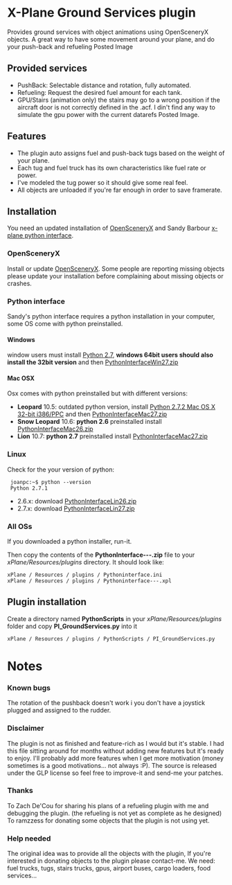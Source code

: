# X-Plane Ground Services plugin

Provides ground services with object animations using OpenSceneryX objects.
A great way to have some movement around your plane, and do your push-back and refueling Posted Image

## Provided services
 * PushBack: Selectable distance and rotation, fully automated.
 * Refueling: Request the desired fuel amount for each tank.
 * GPU/Stairs (animation only) the stairs may go to a wrong position if the aircraft door is not correctly defined in the .acf. I din't find any way to simulate the gpu power with the current datarefs Posted Image.


## Features
 * The plugin auto assigns fuel and push-back tugs based on the weight of your plane.
 * Each tug and fuel truck has its own characteristics like fuel rate or power.
 * I've modeled the tug power so it should give some real feel.
 * All objects are unloaded if you're far enough in order to save framerate.


## Installation

You need an updated installation of [OpenSceneryX](http://www.opensceneryx.com/) and Sandy Barbour [x-plane python interface](http://www.xpluginsdk.org/python_interface_sdk100_downloads.htm).

### OpenSceneryX

Install or update [OpenSceneryX](http://www.opensceneryx.com/). Some people are reporting missing objects please update your installation before complaining about missing objects or crashes.

### Python interface

Sandy's python interface requires a python installation in your computer, some OS come with python preinstalled.

#### Windows
window users must install [Python 2.7](http://www.python.org/ftp/python/2.7.2/python-2.7.2.msi), **windows 64bit users should also install the 32bit version**
and then [PythonInterfaceWin27.zip](http://www.xpluginsdk.org/downloads/sdk200/PythonInterfaceWin27.zip)

#### Mac OSX 
Osx comes with python preinstalled but with different versions:

 * **Leopard** 10.5:       outdated python version, install [Python 2.7.2 Mac OS X 32-bit i386/PPC](http://www.python.org/ftp/python/2.7.2/python-2.7.2-macosx10.3.dmg) and then [PythonInterfaceMac27.zip](http://www.xpluginsdk.org/downloads/sdk200/PythonInterfaceMac27.zip)
 * **Snow Leopard** 10.6:  **python 2.6** preinstalled install [PythonInterfaceMac26.zip](http://www.xpluginsdk.org/downloads/sdk200/PythonInterfaceMac26.zip)
 * **Lion** 10.7:          **python 2.7** preinstalled install [PythonInterfaceMac27.zip](http://www.xpluginsdk.org/downloads/sdk200/PythonInterfaceMac27.zip)

### Linux
Check for the your version of python:

     joanpc:~$ python --version
     Python 2.7.1

 * 2.6.x: download [PythonInterfaceLin26.zip](http://www.xpluginsdk.org/downloads/sdk200/PythonInterfaceLin26.zip)
 * 2.7.x: download [PythonInterfaceLin27.zip](http://www.xpluginsdk.org/downloads/sdk200/PythonInterfaceLin27.zip)

### All OSs

If you downloaded a python installer, run-it.

Then copy the contents of the **PythonInterface---.zip** file to your *xPlane/Resources/plugins* directory. It should look like:

    xPlane / Resources / plugins / Pythoninterface.ini
    xPlane / Resources / plugins / Pythoninterface---.xpl

## Plugin installation

Create a directory named **PythonScripts** in your *xPlane/Resources/plugins* folder and copy **PI_GroundServices.py** into it

    xPlane / Resources / plugins / PythonScripts / PI_GroundServices.py

# Notes

### Known bugs 
The rotation of the pushback doesn't work i you don't have a joystick plugged and assigned to the rudder.

### Disclaimer
The plugin is not as finished and feature-rich as I would but it's stable. I had this file sitting around for months without adding new features but it's ready to enjoy. I'll probably add more features when I get more motivation (money sometimes is a good motivations... not always :P). The source is released under the GLP license so feel free to improve-it and send-me your patches.

### Thanks
To Zach De'Cou for sharing his plans of a refueling plugin with me and debugging the plugin.
(the refueling is not yet as complete as he designed)
To ramzzess for donating some objects that the plugin is not using yet.

### Help needed
The original idea was to provide all the objects with the plugin, If you're interested in donating objects to the plugin please contact-me.
We need: fuel trucks, tugs, stairs trucks, gpus, airport buses, cargo loaders, food services... 
